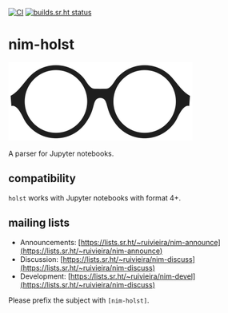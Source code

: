 [![CI](https://github.com/ruivieira/nim-holst/actions/workflows/test.yml/badge.svg)](https://github.com/ruivieira/nim-holst/actions/workflows/test.yml) [![builds.sr.ht status](https://builds.sr.ht/~ruivieira/nim-holst/commits/.build.yml.svg)](https://builds.sr.ht/~ruivieira/nim-holst/commits/.build.yml?)

# nim-holst

![](./docs/holst.png)

A parser for Jupyter notebooks.

## compatibility

`holst` works with Jupyter notebooks with format 4+.

## mailing lists

- Announcements: [https://lists.sr.ht/~ruivieira/nim-announce](https://lists.sr.ht/~ruivieira/nim-announce)
- Discussion: [https://lists.sr.ht/~ruivieira/nim-discuss](https://lists.sr.ht/~ruivieira/nim-discuss)
- Development: [https://lists.sr.ht/~ruivieira/nim-devel](https://lists.sr.ht/~ruivieira/nim-discuss)

Please prefix the subject with `[nim-holst]`.
